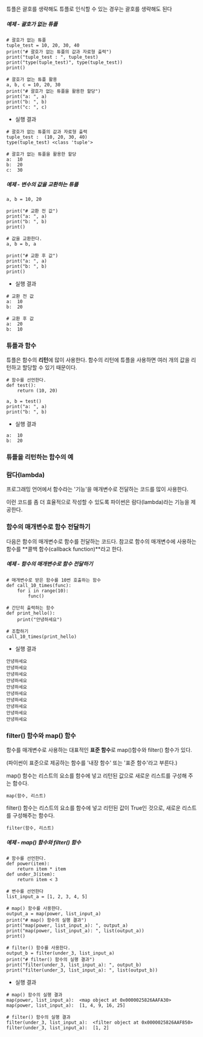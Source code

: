 튜플은 괄호를 생략해도 튜플로 인식할 수 있는 경우는 괄호를 생략해도 된다 

##### 예제 - 괄호가 없는 튜플
```
# 괄호가 없는 튜플
tuple_test = 10, 20, 30, 40
print("# 괄호가 없는 튜플의 값과 자료형 출력")
print("tuple_test : ", tuple_test)
print("type(tuple_test)", type(tuple_test))
print()

# 괄호가 없는 튜플 활용
a, b, c = 10, 20, 30
print("# 괄호가 없는 튜플을 활용한 할당")
print("a: ", a)
print("b: ", b)
print("c: ", c)
```


- 실행 결과
```
# 괄호가 없는 튜플의 값과 자료형 출력
tuple_test :  (10, 20, 30, 40)
type(tuple_test) <class 'tuple'>

# 괄호가 없는 튜플을 활용한 할당
a:  10
b:  20
c:  30
```

##### 예제 - 변수의 값을 교환하는 튜플

```
a, b = 10, 20

print("# 교환 전 값")
print("a: ", a)
print("b: ", b)
print()

# 값을 교환한다.
a, b = b, a

print("# 교환 후 값")
print("a: ", a)
print("b: ", b)
print()
```

- 실행 결과
```
# 교환 전 값
a:  10
b:  20

# 교환 후 값
a:  20
b:  10
```

### 튜플과 함수

튜플은 함수의 **리턴**에 많이 사용한다. 함수의 리턴에 튜플을 사용하면 여러 개의 값을 리턴하고 할당할 수 있기 때문이다.

```
# 함수를 선언한다. 
def test():
    return (10, 20)

a, b = test()
print("a: ", a)
print("b: ", b)
```

-  실행 결과
```
a:  10
b:  20
```

### 튜플을 리턴하는 함수의 예




### 람다(lambda)

프로그래밍 언어에서 함수라는 '기능'을 매개변수로 전달하는 코드를 많이 사용한다. 

이런 코드를 좀 더 효율적으로 작성할 수 있도록 파이썬은 람다(lambda)라는 기능을 제공한다.

### 함수의 매개변수로 함수 전달하기

다음은 함수의 매개변수로 함수를 전달하는 코드다. 참고로 함수의 매개변수에 사용하는 함수를 **콜백 함수(callback function)**라고 한다.

##### 예제 - 함수의 매개변수로 함수 전달하기
```
# 매개변수로 받은 함수를 10번 호출하는 함수
def call_10_times(func):
    for i in range(10):
        func()

# 간단히 출력하는 함수
def print_hello():
    print("안녕하세요")

# 조합하기
call_10_times(print_hello)
```

- 실행 결과
```
안녕하세요
안녕하세요
안녕하세요
안녕하세요
안녕하세요
안녕하세요
안녕하세요
안녕하세요
안녕하세요
안녕하세요
```

### filter() 함수와 map() 함수

함수를 매개변수로 사용하는 대표적인 **표준 함수**로 map()함수와 filter() 함수가 있다. 

(파이썬이 표준으로 제공하는 함수를 '내장 함수' 또는 '표준 함수'라고 부른다.)

map() 함수는 리스트의 요소를 함수에 넣고 리턴된 값으로 새로운 리스트를 구성해 주는 함수다.
```
map(함수, 리스트)
```

filter() 함수는 리스트의 요소를 함수에 넣고 리턴된 값이 True인 것으로, 새로운 리스트를 구성해주는 함수다.
```
filter(함수, 리스트)
```

##### 예제 - map() 함수와 filter() 함수
```
# 함수를 선언한다.
def power(item):
    return item * item
def under_3(item):
    return item < 3

# 변수를 선언한다
list_input_a = [1, 2, 3, 4, 5]

# map() 함수를 사용한다.
output_a = map(power, list_input_a)
print("# map() 함수의 실행 결과")
print("map(power, list_input_a): ", output_a)
print("map(power, list_input_a): ", list(output_a))
print()

# filter() 함수를 사용한다.
output_b = filter(under_3, list_input_a)
print("# filter() 함수의 실행 결과")
print("filter(under_3, list_input_a): ", output_b)
print("filter(under_3, list_input_a): ", list(output_b))
```

- 실행 결과
```
# map() 함수의 실행 결과
map(power, list_input_a):  <map object at 0x0000025826AAFA30>       
map(power, list_input_a):  [1, 4, 9, 16, 25]

# filter() 함수의 실행 결과
filter(under_3, list_input_a):  <filter object at 0x0000025826AAF850>
filter(under_3, list_input_a):  [1, 2]
```





